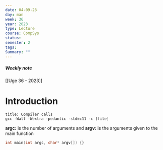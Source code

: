 ```yaml
---
date: 04-09-23
day: man
week: 36
year: 2023
type: Lecture
course: CompSys
status: 
semester: 2
tags:
Summary: ""
---
```

##### Weekly note
[[Uge 36 - 2023]]

# Introduction
```ad-info
title: Compiler calls
gcc -Wall -Wextra -pedantic -std=c11 -c [file]

```

**argc:** is the number of arguments and 
**argv:** is the arguments given to the main function
```c
int main(int argc, char* argv[]) {}
```
